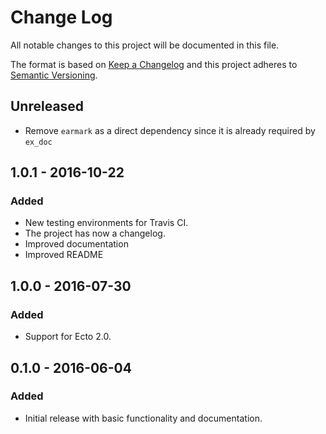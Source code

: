 # Change Log
All notable changes to this project will be documented in this file.

The format is based on [Keep a Changelog](http://keepachangelog.com/)
and this project adheres to [Semantic Versioning](http://semver.org/).

## Unreleased
- Remove `earmark` as a direct dependency since it is already required by `ex_doc`

## 1.0.1 - 2016-10-22
### Added
- New testing environments for Travis CI.
- The project has now a changelog.
- Improved documentation
- Improved README

## 1.0.0 - 2016-07-30
### Added
- Support for Ecto 2.0.

## 0.1.0 - 2016-06-04
### Added
- Initial release with basic functionality and documentation.
